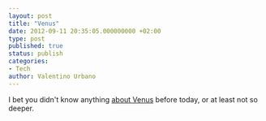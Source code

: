 ```yaml
---
layout: post
title: "Venus"
date: 2012-09-11 20:35:05.000000000 +02:00
type: post
published: true
status: publish
categories:
- Tech
author: Valentino Urbano 
---
```


I bet you didn't know anything [about Venus][0] before today, or at least not so deeper.



[0]: http://web.archive.org/web/20120601132529/http://tomsastroblog.com:80/archives/12607